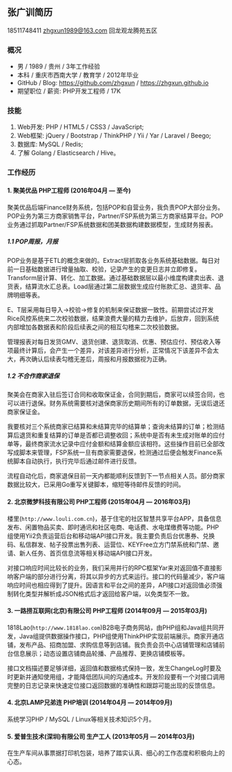 ## 张广训简历

18511748411 zhgxun1989@163.com 回龙观龙腾苑五区

### 概况

* 男 / 1989 / 贵州 / 3年工作经验
* 本科 / 重庆市西南大学 / 教育学 / 2012年毕业
* GitHub / Blog: https://github.com/zhgxun / https://zhgxun.github.io
* 期望职位 / 薪资: PHP开发工程师 / 17K

### 技能

1. Web开发: PHP / HTML5 / CSS3 / JavaScript;
2. Web框架: jQuery / Bootstrap / ThinkPHP / Yii / Yar / Laravel / Beego;
3. 数据库: MySQL / Redis;
4. 了解 Golang / Elasticsearch / Hive。

### 工作经历

#### 1. 聚美优品 PHP工程师 (2016年04月 — 至今)

聚美优品后端Finance财务系统，包括POP和自营业务，我负责POP大部分业务。POP业务为第三方商家销售平台，Partner/FSP系统为第三方商家结算平台。POP业务通过抓取Partner/FSP系统数据和团美数据构建数据模型，生成财务报表。

##### 1.1 POP周报，月报

POP业务是基于ETL的概念来做的。Extract层抓取各业务系统基础数据。每日对前一日基础数据进行增量抽取、校验，记录产生的变更日志并立即修复。Transform层计算、转化、加工数据。通过基础数据层以最小维度构建卖出表、退货表，结算流水汇总表。Load层通过第二层数据生成应付账款汇总、退货率、品牌明细等表。

E、T层采用每日导入->校验->修复的机制来保证数据一致性。前期尝试过开发Rice风控系统来二次校验数据，结果浪费大量的精力去维护，后放弃，回到系统内部增加各数据表和阶段后续表之间的相互勾稽来二次校验数据。

管理报表对每日发货GMV、退货创建、退货取消、优惠、预估应付、预估收入等项最终计算后，会产生一个差异，对该差异进行分析，正常情况下该差异不会太大，再次确认后续表勾稽无差后，周报和月报数据视为正确。

##### 1.2 不合作商家退保

聚美会在商家入驻后签订合同和收取保证金，合同到期后，商家可以续签合同，也可以进行退保。财务系统需要核对退保商家历史期间所有的订单数据，无误后退还商家保证金。

我要核对三个系统商家已结算和未结算完毕的结算单；查询未结算的订单；检测结算后退货和重复结算的订单是否都已调整收回；系统中是否有未生成对账单的应付单等，最终商家流水记录中应付金额和结算金额应该相符。这些操作目前已全部改写成脚本来管理，FSP系统一旦有商家需要退保，检测通过后便会触发Finance系统脚本自动执行，执行完毕后通过邮件进行反馈。

流程自动化后，商家退保目前一天内都能顺利反馈到下一节点相关人员。部分商家数据比较大，已采用Go重写关键脚本，缩短等待邮件反馈的时间。

#### 2. 北京微梦科技有限公司 PHP工程师 (2015年04月 — 2016年03月)

楼里(`http://www.louli.com.cn`)，基于住宅的社区智慧共享平台APP，具备信息发布、闲置物品买卖、即时通讯和社区电商、电话费、水电煤缴费等功能。PHP组使用Yii2负责运营后台和移动端API接口开发。我主要负责后台优惠券、兑换码、私信群发、帖子投票出售列表、运营位、KEYFree立方门禁系统和门禁、邀请、新人任务、首页信息流等相关移动端API接口开发。

对接口响应时间比较长的业务，我们采用并行的RPC框架Yar来对返回值不直接影响客户端的部分进行分离，将其以异步的方式来运行。接口的代码量减少，客户端响应时间也相应得到了提升。因语言和平台之间的差异，API接口对返回值必须强制转化类型并解析成JSON格式后才返回给客户端，以免类型不一致。

#### 3. 一路捞互联网(北京)有限公司 PHP工程师 (2014年09月 — 2015年03月)

1818Lao(`http://www.1818lao.com`)B2B电子商务网站，由PHP组和Java组共同开发，Java组提供数据操作接口，PHP组使用ThinkPHP实现前端展示。商家开通店铺，发布产品、招商加盟、求购信息等到店铺。我负责会员中心店铺管理和店铺前台信息展示；动态设置店铺商品轮播、产品推荐、更换店铺模板等。

接口文档描述要足够详细，返回值和数据格式保持一致，发生ChangeLog时要及时更新并通知使用组，才能降低团队间的沟通成本。开发阶段要有一个对接口调用完整的日志记录来快速定位接口返回数据的准确性和跟踪可能出现的反馈信息。

#### 4. 北京LAMP兄弟连 PHP培训 (2014年04月 — 2014年09月)

系统学习PHP / MySQL / Linux等相关技术知识5个月。

#### 5. 爱普生技术(深圳)有限公司 生产工人 (2013年05月 — 2014年03月)

在生产车间从事票据打印机包装，培养了踏实认真、细心的工作态度和积极向上的心态。